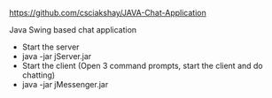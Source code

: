
https://github.com/csciakshay/JAVA-Chat-Application

Java Swing based chat application

- Start the server
- java -jar jServer.jar
- Start the client  (Open 3 command prompts, start the client and do chatting)
- java -jar jMessenger.jar
  
